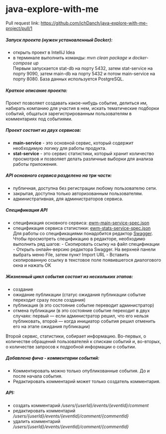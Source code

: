 # java-explore-with-me

Pull request link: https://github.com/ichDanch/java-explore-with-me-project/pull/1  

##### Запуск проекта (нужен установленный Docker):
 - открыть проект в IntelliJ Idea
 - в терминале выполнить команды: *mvn clean package* и *docker-compose up*  
 Первым запускается stat-db на порту 5432, затем stat-service на порту 9090, затем main-db на порту 5432 и потом main-service на порту 8080. База данных используется PostgreSQL.
 
##### Краткое описание проекта:

Проект позволяет создавать какое-нибудь событие, делиться им, набирать компанию для участия в нем, искать тематические подборки событий,
общаться зарегистрированным пользователям в комментариях под событиями.

##### Проект состоит из двух сервисов:  
 - **main-service** - это основной сервис, который содержит необходимую логику для работы продукта.
 - **stat-service** - это сервис статистики, который хранит количество просмотров и позволяет делать различные выборки для анализа работы приложения.

##### API основного сервиса разделено на три части:  
 - публичная, доступна без регистрации любому пользователю сети.  
 - закрытая, доступна только авторизованным пользователям.  
 - административная, для администраторов сервиса.

##### Спецификация API
- спецификация основного сервиса:  [ewm-main-service-spec.json](https://raw.githubusercontent.com/yandex-praktikum/java-explore-with-me/main/ewm-main-service-spec.json)
- спецификация сервиса статистики: [ewm-stats-service-spec.json](https://raw.githubusercontent.com/yandex-praktikum/java-explore-with-me/main/ewm-stats-service-spec.json)  
Для работы со спецификациями понадобится редактор [Swagger](https://editor-next.swagger.io/). Чтобы просмотреть спецификацию в редакторе, необходимо выполнить ряд шагов:
      - Скопировать ссылку на файл спецификации
      - Открыть онлайн-версию редактора Swagger. На верхней панели выбрать меню File, затем пункт Import URL
      - Вставить скопированную ссылку в текстовое поле появившегося диалогового окна и нажать OK


##### Жизненный цикл события состоит из нескольких этапов:
- создание
- ожидание публикации (статус ожидания публикации событие переходит сразу после создания)
- публикация (в это состояние событие переводит администратор)
- отмена публикации (в это состояние событие переходит в двух случаях:
  первый — если администратор решил, что его нельзя публиковать,
  второй — когда инициатор события решил отменить его на этапе ожидания публикации)

Второй сервис, статистики, собирает информацию.
Во-первых, о количестве обращений пользователей к спискам событий и, во-вторых, о количестве запросов к подробной информации о событии.


##### Добавлена фича - комментарии событий:
- Комментировать можно только опубликованные события. До и после начала события. 
- Редактировать комментарий может только создатель комментария. 

##### API:
- создать комментарий */users/{userId}/events/{eventId}/comment*  
- редактировать комментарий */users/{userId}/events/{eventId}/comment/{commentId}*  
- удалить комментарий */users/{userId}/events/{eventId}/comment/{commentId}*  
